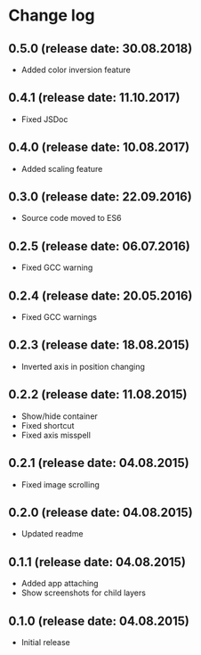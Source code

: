 # Change log

## 0.5.0 (release date: 30.08.2018)

* Added color inversion feature

## 0.4.1 (release date: 11.10.2017)

* Fixed JSDoc

## 0.4.0 (release date: 10.08.2017)

* Added scaling feature

## 0.3.0 (release date: 22.09.2016)

* Source code moved to ES6

## 0.2.5 (release date: 06.07.2016)

* Fixed GCC warning

## 0.2.4 (release date: 20.05.2016)

* Fixed GCC warnings

## 0.2.3 (release date: 18.08.2015)

* Inverted axis in position changing

## 0.2.2 (release date: 11.08.2015)

* Show/hide container
* Fixed shortcut
* Fixed axis misspell

## 0.2.1 (release date: 04.08.2015)

* Fixed image scrolling

## 0.2.0 (release date: 04.08.2015)

* Updated readme

## 0.1.1 (release date: 04.08.2015)

* Added app attaching
* Show screenshots for child layers

## 0.1.0 (release date: 04.08.2015)

* Initial release
